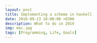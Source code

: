 ```yaml
---
layout: post
title: Implementing a scheme in haskell
date: 2018-09-13 10:00:00 +0300
description: What to do in 2019
img: mac.jpg
tags: [Programming, Life, Goals]
---
```


